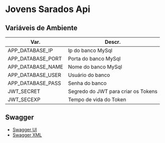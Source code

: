 # Jovens Sarados Api

## Variáveis de Ambiente
| Var.   | Descr. |
| ------ | ------ |
| APP_DATABASE_IP | Ip do banco MySql |
| APP_DATABASE_PORT | Porta do banco MySql |
| APP_DATABASE_NAME | Nome do banco MySql |
| APP_DATABASE_USER | Usuário do banco |
| APP_DATABASE_PASS | Senha do banco |
| JWT_SECRET | Segredo do JWT para criar os Tokens |
| JWT_SECEXP | Tempo de vida do Token |

## Swagger
- [Swagger UI](http://localhost:8080/swagger-ui.html)
- [Swagger XML](http://localhost:8080/v2/api-docs)